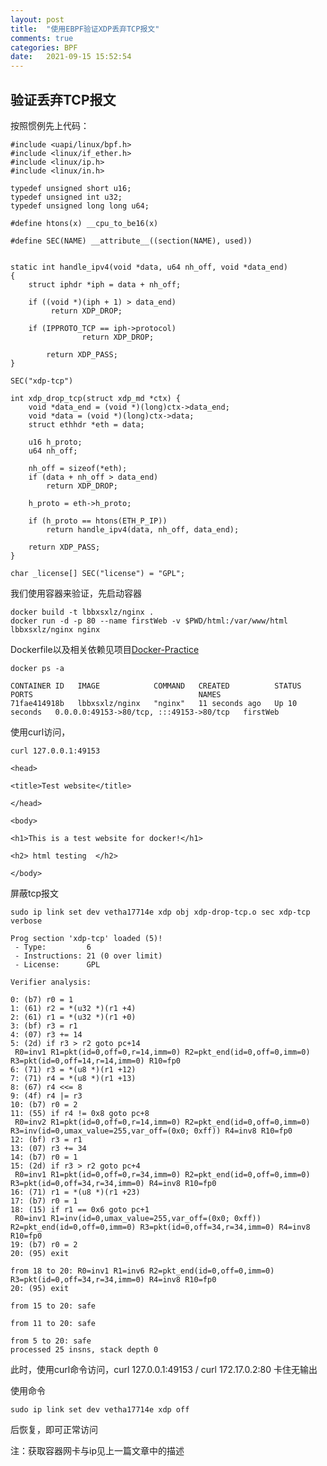 ```yaml
---
layout: post
title:  "使用EBPF验证XDP丢弃TCP报文"
comments: true
categories: BPF
date:   2021-09-15 15:52:54
---
```


## 验证丢弃TCP报文
按照惯例先上代码：
```
#include <uapi/linux/bpf.h>
#include <linux/if_ether.h>
#include <linux/ip.h>
#include <linux/in.h>

typedef unsigned short u16;
typedef unsigned int u32;
typedef unsigned long long u64;

#define htons(x) __cpu_to_be16(x)

#define SEC(NAME) __attribute__((section(NAME), used))


static int handle_ipv4(void *data, u64 nh_off, void *data_end)
{
    struct iphdr *iph = data + nh_off;

    if ((void *)(iph + 1) > data_end)
         return XDP_DROP;

    if (IPPROTO_TCP == iph->protocol)
                return XDP_DROP;

        return XDP_PASS;
}

SEC("xdp-tcp")

int xdp_drop_tcp(struct xdp_md *ctx) {
    void *data_end = (void *)(long)ctx->data_end;
    void *data = (void *)(long)ctx->data;
    struct ethhdr *eth = data;

    u16 h_proto;
    u64 nh_off;

    nh_off = sizeof(*eth);
    if (data + nh_off > data_end)
        return XDP_DROP;

    h_proto = eth->h_proto;

    if (h_proto == htons(ETH_P_IP)) 
        return handle_ipv4(data, nh_off, data_end);

    return XDP_PASS;
}

char _license[] SEC("license") = "GPL";
```

我们使用容器来验证，先启动容器
```
docker build -t lbbxsxlz/nginx .
docker run -d -p 80 --name firstWeb -v $PWD/html:/var/www/html lbbxsxlz/nginx nginx
```
Dockerfile以及相关依赖见项目[Docker-Practice](https://github.com/lbbxsxlz/Docker-Practice/tree/master/firstWebTest)
```
docker ps -a
```

	CONTAINER ID   IMAGE            COMMAND   CREATED          STATUS          PORTS                                     NAMES
	71fae414918b   lbbxsxlz/nginx   "nginx"   11 seconds ago   Up 10 seconds   0.0.0.0:49153->80/tcp, :::49153->80/tcp   firstWeb

使用curl访问，
```
curl 127.0.0.1:49153
```

	<head>

	<title>Test website</title>

	</head>

	<body>

	<h1>This is a test website for docker!</h1>

	<h2> html testing  </h2>

	</body>

屏蔽tcp报文
```
sudo ip link set dev vetha17714e xdp obj xdp-drop-tcp.o sec xdp-tcp verbose
```

	Prog section 'xdp-tcp' loaded (5)!
	 - Type:         6
	 - Instructions: 21 (0 over limit)
	 - License:      GPL

	Verifier analysis:

	0: (b7) r0 = 1
	1: (61) r2 = *(u32 *)(r1 +4)
	2: (61) r1 = *(u32 *)(r1 +0)
	3: (bf) r3 = r1
	4: (07) r3 += 14
	5: (2d) if r3 > r2 goto pc+14
	 R0=inv1 R1=pkt(id=0,off=0,r=14,imm=0) R2=pkt_end(id=0,off=0,imm=0) R3=pkt(id=0,off=14,r=14,imm=0) R10=fp0
	6: (71) r3 = *(u8 *)(r1 +12)
	7: (71) r4 = *(u8 *)(r1 +13)
	8: (67) r4 <<= 8
	9: (4f) r4 |= r3
	10: (b7) r0 = 2
	11: (55) if r4 != 0x8 goto pc+8
	 R0=inv2 R1=pkt(id=0,off=0,r=14,imm=0) R2=pkt_end(id=0,off=0,imm=0) R3=inv(id=0,umax_value=255,var_off=(0x0; 0xff)) R4=inv8 R10=fp0
	12: (bf) r3 = r1
	13: (07) r3 += 34
	14: (b7) r0 = 1
	15: (2d) if r3 > r2 goto pc+4
	 R0=inv1 R1=pkt(id=0,off=0,r=34,imm=0) R2=pkt_end(id=0,off=0,imm=0) R3=pkt(id=0,off=34,r=34,imm=0) R4=inv8 R10=fp0
	16: (71) r1 = *(u8 *)(r1 +23)
	17: (b7) r0 = 1
	18: (15) if r1 == 0x6 goto pc+1
	 R0=inv1 R1=inv(id=0,umax_value=255,var_off=(0x0; 0xff)) R2=pkt_end(id=0,off=0,imm=0) R3=pkt(id=0,off=34,r=34,imm=0) R4=inv8 R10=fp0
	19: (b7) r0 = 2
	20: (95) exit

	from 18 to 20: R0=inv1 R1=inv6 R2=pkt_end(id=0,off=0,imm=0) R3=pkt(id=0,off=34,r=34,imm=0) R4=inv8 R10=fp0
	20: (95) exit

	from 15 to 20: safe

	from 11 to 20: safe

	from 5 to 20: safe
	processed 25 insns, stack depth 0

此时，使用curl命令访问，curl 127.0.0.1:49153 / curl 172.17.0.2:80 卡住无输出

使用命令
```
sudo ip link set dev vetha17714e xdp off
```
后恢复，即可正常访问

注：获取容器网卡与ip见上一篇文章中的描述

